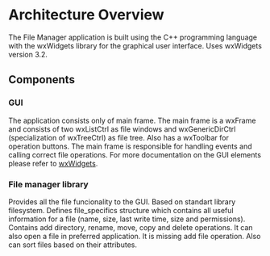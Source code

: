 # Architecture Overview

The File Manager application is built using the C++ programming language with the wxWidgets library for the graphical user interface. Uses wxWidgets version 3.2.
## Components

### GUI
The application consists only of main frame. The main frame is a wxFrame and consists of two wxListCtrl as file windows and wxGenericDirCtrl (specialization of wxTreeCtrl) as file tree. Also has a wxToolbar for operation buttons. The main frame is responsible for handling events and calling correct file operations. For more documentation on the GUI elements please refer to [wxWidgets](https://docs.wxwidgets.org/3.2/).

### File manager library
Provides all the file funcionality to the GUI. Based on standart library filesystem. Defines file_specifics structure which contains all useful information for a file (name, size, last write time, size and permissions). Contains add directory, rename, move, copy and delete operations. It can also open a file in preferred application. It is missing add file operation. Also can sort files based on their attributes.  
